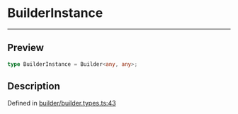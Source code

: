 

# BuilderInstance

<div class="api-docs__separator" data-reactroot="">

---

</div><div class="api-docs__section">

## Preview

</div><div class="api-docs__preview type single">

```ts
type BuilderInstance = Builder<any, any>;
```

</div><div class="api-docs__section">

## Description

</div><div class="api-docs__description"><span class="api-docs__do-not-parse">



</span></div><p class="api-docs__definition">

Defined in [builder/builder.types.ts:43](https://github.com/BetterTyped/hyper-fetch/blob/d6c03b85/packages/core/src/builder/builder.types.ts#L43)

</p>